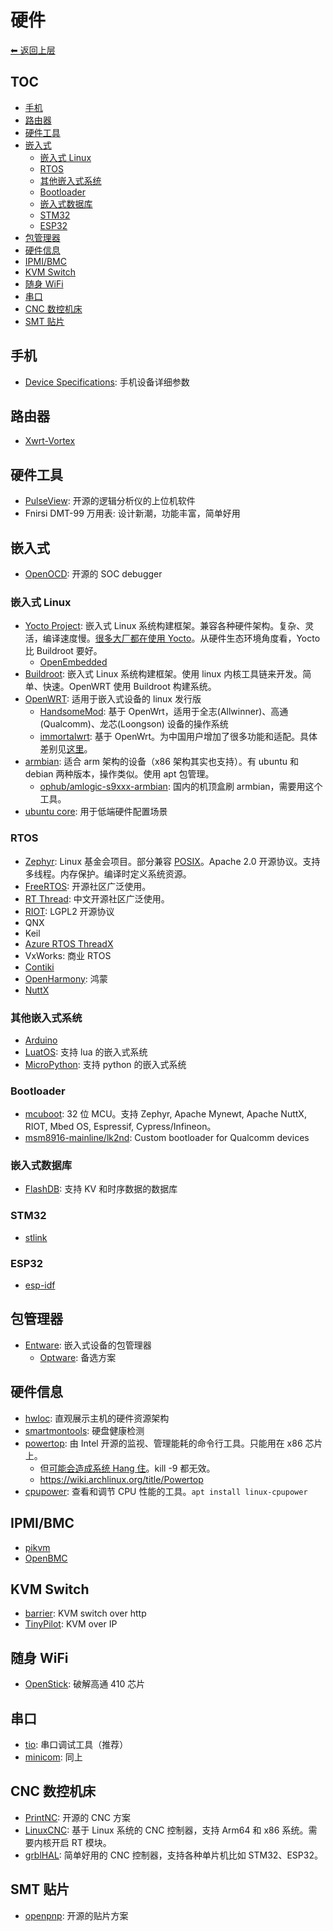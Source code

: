 # 硬件

[⬅︎ 返回上层](../#硬件)

## TOC

<!-- MarkdownTOC GFM -->

- [手机](#手机)
- [路由器](#路由器)
- [硬件工具](#硬件工具)
- [嵌入式](#嵌入式)
    - [嵌入式 Linux](#嵌入式-linux)
    - [RTOS](#rtos)
    - [其他嵌入式系统](#其他嵌入式系统)
    - [Bootloader](#bootloader)
    - [嵌入式数据库](#嵌入式数据库)
    - [STM32](#stm32)
    - [ESP32](#esp32)
- [包管理器](#包管理器)
- [硬件信息](#硬件信息)
- [IPMI/BMC](#ipmibmc)
- [KVM Switch](#kvm-switch)
- [随身 WiFi](#随身-wifi)
- [串口](#串口)
- [CNC 数控机床](#cnc-数控机床)
- [SMT 贴片](#smt-贴片)

<!-- /MarkdownTOC -->

## 手机

- [Device Specifications](https://www.devicespecifications.com/): 手机设备详细参数

## 路由器

- [Xwrt-Vortex](https://xvtx.ru/xwrt/index.htm)

## 硬件工具

- [PulseView](https://sigrok.org/wiki/PulseView): 开源的逻辑分析仪的上位机软件
- Fnirsi DMT-99 万用表: 设计新潮，功能丰富，简单好用

## 嵌入式

- [OpenOCD](https://openocd.org/): 开源的 SOC debugger

### 嵌入式 Linux

- [Yocto Project](https://www.yoctoproject.org): 嵌入式 Linux 系统构建框架。兼容各种硬件架构。复杂、灵活，编译速度慢。[很多大厂都在使用 Yocto](https://wiki.yoctoproject.org/wiki/Project_Users)。从硬件生态环境角度看，Yocto 比 Buildroot 要好。
  - [OpenEmbedded](http://openembedded.org/)
- [Buildroot](https://buildroot.org/): 嵌入式 Linux 系统构建框架。使用 linux 内核工具链来开发。简单、快速。OpenWRT 使用 Buildroot 构建系统。
- [OpenWRT](https://github.com/openwrt/openwrt): 适用于嵌入式设备的 linux 发行版
  - [HandsomeMod](https://github.com/HandsomeMod/HandsomeMod): 基于 OpenWrt，适用于全志(Allwinner)、高通(Qualcomm)、龙芯(Loongson) 设备的操作系统
  - [immortalwrt](https://github.com/immortalwrt/immortalwrt): 基于 OpenWrt。为中国用户增加了很多功能和适配。具体差别见[这里](https://github.com/immortalwrt/immortalwrt/discussions/1109#discussioncomment-8073987)。
- [armbian](https://www.armbian.com/): 适合 arm 架构的设备（x86 架构其实也支持）。有 ubuntu 和 debian 两种版本，操作类似。使用 apt 包管理。
  - [ophub/amlogic-s9xxx-armbian](https://github.com/ophub/amlogic-s9xxx-armbian): 国内的机顶盒刷 armbian，需要用这个工具。
- [ubuntu core](https://ubuntu.com/core): 用于低端硬件配置场景

### RTOS

- [Zephyr](https://github.com/zephyrproject-rtos/zephyr): Linux 基金会项目。部分兼容 [POSIX](https://docs.zephyrproject.org/latest/services/portability/posix.html)。Apache 2.0 开源协议。支持多线程。内存保护。编译时定义系统资源。
- [FreeRTOS](https://github.com/FreeRTOS/FreeRTOS): 开源社区广泛使用。
- [RT Thread](https://github.com/RT-Thread/rt-thread): 中文开源社区广泛使用。
- [RIOT](https://github.com/RIOT-OS/RIOT): LGPL2 开源协议
- QNX
- Keil
- [Azure RTOS ThreadX](https://github.com/azure-rtos/threadx)
- VxWorks: 商业 RTOS
- [Contiki](https://github.com/contiki-os/contiki)
- [OpenHarmony](https://www.openharmony.cn/mainPlay): 鸿蒙
- [NuttX](https://nuttx.apache.org/)

### 其他嵌入式系统

- [Arduino](https://www.arduino.cc/)
- [LuatOS](https://github.com/openLuat/LuatOS): 支持 lua 的嵌入式系统
- [MicroPython](https://micropython.org/): 支持 python 的嵌入式系统

### Bootloader

- [mcuboot](https://github.com/mcu-tools/mcuboot): 32 位 MCU。支持 Zephyr, Apache Mynewt, Apache NuttX, RIOT, Mbed OS, Espressif, Cypress/Infineon。
- [msm8916-mainline/lk2nd](https://github.com/msm8916-mainline/lk2nd): Custom bootloader for Qualcomm devices

### 嵌入式数据库

- [FlashDB](https://github.com/armink/FlashDB): 支持 KV 和时序数据的数据库

### STM32

- [stlink](https://github.com/stlink-org/stlink)

### ESP32

- [esp-idf](https://github.com/espressif/esp-idf)

## 包管理器

- [Entware](https://github.com/Entware/Entware): 嵌入式设备的包管理器
  - [Optware](https://github.com/Optware/Optware-ng): 备选方案

## 硬件信息

- [hwloc](https://github.com/open-mpi/hwloc): 直观展示主机的硬件资源架构
- [smartmontools](https://www.smartmontools.org/): 硬盘健康检测
- [powertop](https://github.com/fenrus75/powertop): 由 Intel 开源的监视、管理能耗的命令行工具。只能用在 x86 芯片上。
  - 但[可能会造成系统 Hang 住](https://support.oracle.com/knowledge/Sun%20Microsystems/2830188_1.html)。kill -9 都无效。
  - https://wiki.archlinux.org/title/Powertop
- [cpupower](https://linux.die.net/man/1/cpupower): 查看和调节 CPU 性能的工具。`apt install linux-cpupower`


## IPMI/BMC

- [pikvm](https://github.com/pikvm/pikvm)
- [OpenBMC](https://github.com/facebook/openbmc)

## KVM Switch

- [barrier](https://github.com/debauchee/barrier): KVM switch over http
- [TinyPilot](https://github.com/tiny-pilot/tinypilot): KVM over IP

## 随身 WiFi

- [OpenStick](https://github.com/OpenStick/OpenStick): 破解高通 410 芯片

## 串口

- [tio](https://github.com/tio/tio): 串口调试工具（推荐）
- [minicom](https://linux.die.net/man/1/minicom): 同上

## CNC 数控机床

- [PrintNC](https://wiki.printnc.info/): 开源的 CNC 方案
- [LinuxCNC](https://github.com/LinuxCNC/linuxcnc): 基于 Linux 系统的 CNC 控制器，支持 Arm64 和 x86 系统。需要内核开启 RT 模块。
- [grblHAL](https://github.com/grblHAL): 简单好用的 CNC 控制器，支持各种单片机比如 STM32、ESP32。

## SMT 贴片

- [openpnp](https://github.com/openpnp/openpnp): 开源的贴片方案

